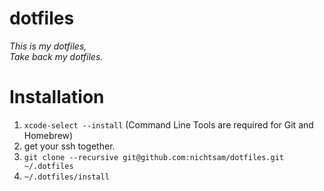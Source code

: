 # dotfiles
_This is my dotfiles,  
Take back my dotfiles._

# Installation
1. `xcode-select --install` (Command Line Tools are required for Git and Homebrew)
2. get your ssh together.
3. `git clone --recursive git@github.com:nichtsam/dotfiles.git ~/.dotfiles`
4. `~/.dotfiles/install`
